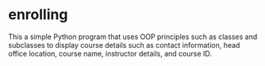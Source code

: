# enrolling
This a simple Python program that uses OOP principles such as classes and subclasses to display course details such as contact information, head office location, course name, instructor details, and course ID.
